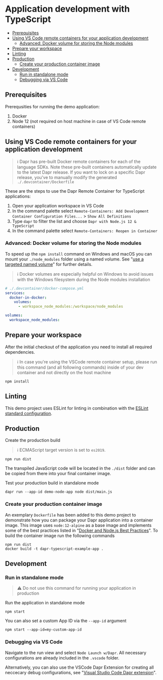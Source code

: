 # Application development with TypeScript

<!-- TOC depthFrom:2 -->

- [Prerequisites](#prerequisites)
- [Using VS Code remote containers for your application development](#using-vs-code-remote-containers-for-your-application-development)
    - [Advanced: Docker volume for storing the Node modules](#advanced-docker-volume-for-storing-the-node-modules)
- [Prepare your workspace](#prepare-your-workspace)
- [Linting](#linting)
- [Production](#production)
    - [Create your production container image](#create-your-production-container-image)
- [Development](#development)
    - [Run in standalone mode](#run-in-standalone-mode)
    - [Debugging via VS Code](#debugging-via-vs-code)

<!-- /TOC -->

## Prerequisites

Prerequsities for running the demo application:

1. Docker
2. Node 12 (not required on host machine in case of VS Code remote containers)

## Using VS Code remote containers for your application development

> ℹ️ Dapr has pre-built Docker remote containers for each of the language SDKs. Note these pre-built containers automatically update to the latest Dapr release. If you want to lock on a specific Dapr release, you've to manually modify the generated `./.devcontainer/Dockerfile`

These are the steps to use the Dapr Remote Container for TypeScript applications:

1. Open your application workspace in VS Code
2. In the command palette select `Remote-Containers: Add Development Container Configuration Files...` > `Show All Definitions`
3. Type `dapr` to filter the list and choose `Dapr with Node.js 12 & TypeScript`
5. In the command palette select `Remote-Containers: Reopen in Container`

### Advanced: Docker volume for storing the Node modules

To speed up the `npm install` command on Windows and macOS you can mount your `./node_modules` folder using a named volume. See "[use a targeted named volume](https://code.visualstudio.com/docs/remote/containers-advanced#_use-a-targeted-named-volume)" for further details.

> ℹ️ Docker volumes are especially helpful on Windows to avoid issues with the Windows filesystem during the Node modules installation

```yaml
# ./.devcontainer/docker-compose.yml
services:
  docker-in-docker:
    volumes:
      - workspace_node_modules:/workspace/node_modules

volumes:
  workspace_node_modules:
```

## Prepare your workspace

After the initial checkout of the application you need to install all required dependencies.

> ℹ️ In case you're using the VSCode remote container setup, please run this command (and all following commands) inside of your dev container and not directly on the host machine

```
npm install
```

## Linting

This demo project uses ESLint for linting in combination with the [ESLint standard configuration](https://github.com/standard/eslint-config-standard).

## Production

Create the production build

> ℹ️ ECMAScript target version is set to `es2019`.

```
npm run dist
```

The transpiled JavaScript code will be located in the `./dist` folder and can be copied from there into your final container image.

Test your production build in standalone mode

```
dapr run --app-id demo-node-app node dist/main.js
```

### Create your production container image

An exemplary `Dockerfile` has been added to this demo project to demonstrate how you can package your Dapr application into a container image. This image uses `node:12-alpine` as a base image and implements some of the best practices listed in "[Docker and Node.js Best Practices](https://github.com/nodejs/docker-node/blob/master/docs/BestPractices.md)". To build the container image run the following commands

```
npm run dist
docker build -t dapr-typescript-example-app .
```

## Development

### Run in standalone mode

> ⚠️ Do not use this command for running your application in production

Run the application in standalone mode

```
npm start
```

You can also set a custom App ID via the `--app-id` argument

```
npm start --app-id=my-custom-app-id
```

### Debugging via VS Code

Navigate to the run view and select `Node Launch w/Dapr`. All necessary configurations are already included in the `.vscode` folder.

Alternatively, you can also use the VSCode Dapr Extension for creating all neccecary debug configurations, see "[Visual Studio Code Dapr extension](https://github.com/dapr/docs/tree/master/howto/vscode-debugging-daprd#visual-studio-code-dapr-extension)".
